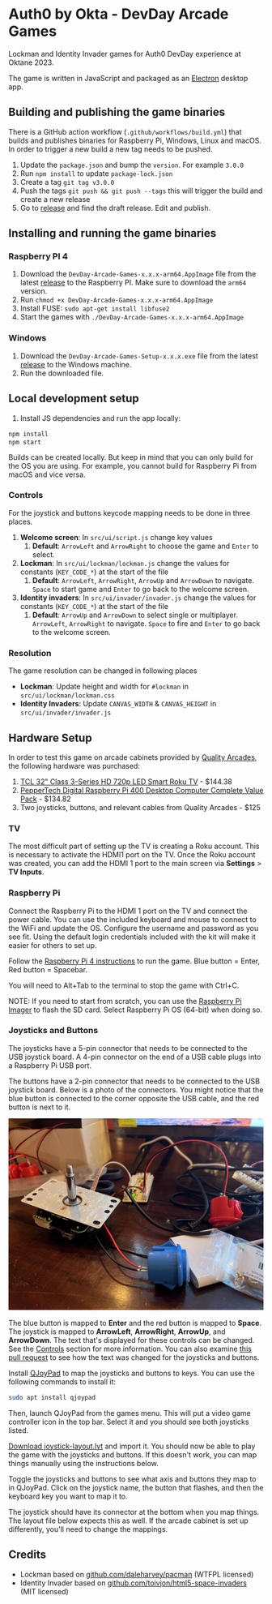 # Auth0 by Okta - DevDay Arcade Games

Lockman and Identity Invader games for Auth0 DevDay experience at Oktane 2023.

The game is written in JavaScript and packaged as an [Electron](https://www.electronjs.org/) desktop app.

## Building and publishing the game binaries

There is a GitHub action workflow (`.github/workflows/build.yml`) that builds and publishes binaries for Raspberry Pi, Windows, Linux and macOS. In order to trigger a new build a new tag needs to be pushed.

1. Update the `package.json` and bump the `version`. For example `3.0.0`
2. Run `npm install` to update `package-lock.json` 
3. Create a tag `git tag v3.0.0`
4. Push the tags `git push && git push --tags` this will trigger the build and create a new release
5. Go to [release](https://github.com/auth0-developer-hub/devdays-arcade-games/releases) and find the draft release. Edit and publish.

## Installing and running the game binaries

### Raspberry PI 4

1. Download the `DevDay-Arcade-Games-x.x.x-arm64.AppImage` file from the latest [release](https://github.com/auth0-developer-hub/devdays-arcade-games/releases) to the Raspberry PI. Make sure to download the `arm64` version.
2. Run `chmod +x DevDay-Arcade-Games-x.x.x-arm64.AppImage`
3. Install FUSE: `sudo apt-get install libfuse2`
4. Start the games with `./DevDay-Arcade-Games-x.x.x-arm64.AppImage`

### Windows

1. Download the `DevDay-Arcade-Games-Setup-x.x.x.exe` file from the latest [release](https://github.com/auth0-developer-hub/devdays-arcade-games/releases) to the Windows machine.
2. Run the downloaded file.

## Local development setup

1. Install JS dependencies and run the app locally:

```
npm install
npm start
```

Builds can be created locally. But keep in mind that you can only build for the OS you are using. For example, you cannot build for Raspberry Pi from macOS and vice versa.

### Controls

For the joystick and buttons keycode mapping needs to be done in three places.

1. **Welcome screen**: In `src/ui/script.js` change key values
   1. **Default**: `ArrowLeft` and `ArrowRight` to choose the game and `Enter` to select.
2. **Lockman**: In `src/ui/lockman/lockman.js` change the values for constants (`KEY_CODE_*`) at the start of the file
   1. **Default**: `ArrowLeft`, `ArrowRight`, `ArrowUp` and `ArrowDown` to navigate. `Space` to start game and `Enter` to go back to the welcome screen.
3. **Identity invaders**: In `src/ui/invader/invader.js` change the values for constants (`KEY_CODE_*`) at the start of the file
   1. **Default**: `ArrowUp` and `ArrowDown` to select single or multiplayer. `ArrowLeft`, `ArrowRight` to navigate. `Space` to fire and `Enter` to go back to the welcome screen.

### Resolution

The game resolution can be changed in following places

- **Lockman**: Update height and width for `#lockman` in `src/ui/lockman/lockman.css`
- **Identity Invaders**: Update `CANVAS_WIDTH` & `CANVAS_HEIGHT` in `src/ui/invader/invader.js`

## Hardware Setup

In order to test this game on arcade cabinets provided by [Quality Arcades](https://www.qualityarcades.com/), the following hardware was purchased:

1. [TCL 32" Class 3-Series HD 720p LED Smart Roku TV](https://www.amazon.com/dp/B09YWT3P5Q) - $144.38
2. [PepperTech Digital Raspberry Pi 400 Desktop Computer Complete Value Pack](https://www.amazon.com/dp/B092TT72B2) - $134.82
3. Two joysticks, buttons, and relevant cables from Quality Arcades - $125

### TV

The most difficult part of setting up the TV is creating a Roku account. This is necessary to activate the HDMI1 port on the TV. Once the Roku account was created, you can add the HDMI 1 port to the main screen via **Settings** > **TV Inputs**. 

### Raspberry Pi

Connect the Raspberry Pi to the HDMI 1 port on the TV and connect the power cable. You can use the included keyboard and mouse to connect to the WiFi and update the OS. Configure the username and password as you see fit. Using the default login credentials included with the kit will make it easier for others to set up.

Follow the [Raspberry Pi 4 instructions](#raspberry-pi-4) to run the game. Blue button = Enter, Red button = Spacebar. 

You will need to Alt+Tab to the terminal to stop the game with Ctrl+C.

NOTE: If you need to start from scratch, you can use the [Raspberry Pi Imager](https://www.raspberrypi.org/software/) to flash the SD card. Select Raspberry Pi OS (64-bit) when doing so.

### Joysticks and Buttons

The joysticks have a 5-pin connector that needs to be connected to the USB joystick board. A 4-pin connector on the end of a USB cable plugs into a Raspberry Pi USB port. 

The buttons have a 2-pin connector that needs to be connected to the USB joystick board. Below is a photo of the connectors. You might notice that the blue button is connected to the corner opposite the USB cable, and the red button is next to it. 

![setup/joystick-setup.jpg](setup/joystick-setup.jpg)

The blue button is mapped to **Enter** and the red button is mapped to **Space**. The joystick is mapped to **ArrowLeft**, **ArrowRight**, **ArrowUp**, and **ArrowDown**. The text that's displayed for these controls can be changed. See the [Controls](#controls) section for more information. You can also examine [this pull request](https://github.com/oktadev/devdays-arcade-games/pull/2) to see how the text was changed for the joysticks and buttons.

Install [QJoyPad](https://wiki.debian.org/QJoyPad) to map the joysticks and buttons to keys. You can use the following commands to install it:

```bash
sudo apt install qjoypad
```

Then, launch QJoyPad from the games menu. This will put a video game controller icon in the top bar. Select it and you should see both joysticks listed. 

[Download joystick-layout.lyt](setup/joystick-layout.lyt) and import it. You should now be able to play the game with the joysticks and buttons. If this doesn't work, you can map things manually using the instructions below.

Toggle the joysticks and buttons to see what axis and buttons they map to in QJoyPad. Click on the joystick name, the button that flashes, and then the keyboard key you want to map it to.

The joystick should have its connector at the bottom when you map things. The layout file below expects this as well. If the arcade cabinet is set up differently, you'll need to change the mappings.

## Credits

- Lockman based on [github.com/daleharvey/pacman](https://github.com/daleharvey/pacman) (WTFPL licensed)
- Identity Invader based on [github.com/toivjon/html5-space-invaders](https://github.com/toivjon/html5-space-invaders) (MIT licensed)
